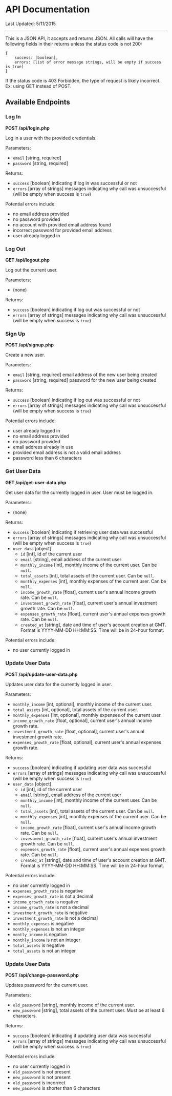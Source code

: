 # API Documentation #

Last Updated: 5/11/2015

----------

This is a JSON API, it accepts and returns JSON. All calls will have the following fields in their returns unless the status code is not 200:

	{
		success: [boolean],
		errors: [list of error message strings, will be empty if success is true]
	}

If the status code is 403 Forbidden, the type of request is likely incorrect. Ex: using GET instead of POST.

## Available Endpoints ##

### Log In ###
**POST /api/login.php**

Log in a user with the provided credentials.

Parameters:

- `email` [string, required]
- `password` [string, required]

Returns:

- `success` [boolean] indicating if log in was successful or not
- `errors` [array of strings] messages indicating why call was unsuccessful (will be empty when success is `true`)

Potential errors include:

- no email address provided
- no password provided
- no account with provided email address found
- incorrect password for provided email address
- user already logged in

### Log Out ###
**GET /api/logout.php**

Log out the current user.

Parameters:

- (none)

Returns:

- `success` [boolean] indicating if log out was successful or not
- `errors` [array of strings] messages indicating why call was unsuccessful (will be empty when success is `true`)


### Sign Up ###
**POST /api/signup.php**

Create a new user.

Parameters:

- `email` [string, required] email address of the new user being created
- `password` [string, required] password for the new user being created

Returns: 

- `success` [boolean] indicating if log out was successful or not
- `errors` [array of strings] messages indicating why call was unsuccessful (will be empty when success is `true`)

Potential errors include:

- user already logged in
- no email address provided
- no password provided
- email address already in use
- provided email address is not a valid email address
- password less than 6 characters

### Get User Data ###
**GET /api/get-user-data.php**

Get user data for the currently logged in user. User must be logged in.

Parameters:

- (none)

Returns:

- `success` [boolean] indicating if retrieving user data was successful
- `errors` [array of strings] messages indicating why call was unsuccessful (will be empty when success is `true`)
- `user_data` [object]
	- `id` [int], id of the current user
	- `email` [string], email address of the current user
	- `monthly_income` [int], monthly income of the current user. Can be `null`.
	- `total_assets` [int], total assets of the current user. Can be `null`.
	- `monthly_expenses` [int], monthly expenses of the current user. Can be `null`.
	- `income_growth_rate` [float], current user's annual income growth rate. Can be `null`.
	- `investment_growth_rate` [float], current user's annual investment growth rate. Can be `null`.
	- `expenses_growth_rate` [float], current user's annual expenses growth rate. Can be `null`.
	- `created_at` [string], date and time of user's account creation at GMT. Format is YYYY-MM-DD HH:MM:SS. Time will be in 24-hour format.

Potential errors include:

- no user currently logged in

### Update User Data ###
**POST /api/update-user-data.php**

Updates user data for the currently logged in user.

Parameters:

- `monthly_income` [int, optional], monthly income of the current user.
- `total_assets` [int, optional], total assets of the current user.
- `monthly_expenses` [int, optional], monthly expenses of the current user.
- `income_growth_rate` [float, optional], current user's annual income growth rate.
- `investment_growth_rate` [float, optional], current user's annual investment growth rate.
- `expenses_growth_rate` [float, optional], current user's annual expenses growth rate.

Returns:

- `success` [boolean] indicating if updating user data was successful
- `errors` [array of strings] messages indicating why call was unsuccessful (will be empty when success is `true`)
- `user_data` [object]
	- `id` [int], id of the current user
	- `email` [string], email address of the current user
	- `monthly_income` [int], monthly income of the current user. Can be `null`.
	- `total_assets` [int], total assets of the current user. Can be `null`.
	- `monthly_expenses` [int], monthly expenses of the current user. Can be `null`.
	- `income_growth_rate` [float], current user's annual income growth rate. Can be `null`.
	- `investment_growth_rate` [float], current user's annual investment growth rate. Can be `null`.
	- `expenses_growth_rate` [float], current user's annual expenses growth rate. Can be `null`.
	- `created_at` [string], date and time of user's account creation at GMT. Format is YYYY-MM-DD HH:MM:SS. Time will be in 24-hour format.

Potential errors include:

- no user currently logged in
- `expenses_growth_rate` is negative
- `expenses_growth_rate` is not a decimal
- `income_growth_rate` is negative
- `income_growth_rate` is not a decimal
- `investment_growth_rate` is negative
- `investment_growth_rate` is not a decimal
- `monthly_expenses` is negative
- `monthly_expenses` is not an integer
- `montly_income` is negative
- `monthly_income` is not an integer
- `total_assets` is negative
- `total_assets` is not an integer

### Update User Data ###
**POST /api/change-password.php**

Updates password for the current user.

Parameters:

- `old_password` [string], monthly income of the current user.
- `new_password` [string], total assets of the current user. Must be at least 6 characters.

Returns:

- `success` [boolean] indicating if updating user data was successful
- `errors` [array of strings] messages indicating why call was unsuccessful (will be empty when success is `true`)

Potential errors include:

- no user currently logged in
- `old_password` is not present
- `new_password` is not present
- `old_password` is incorrect
- `new_password` is shorter than 6 characters